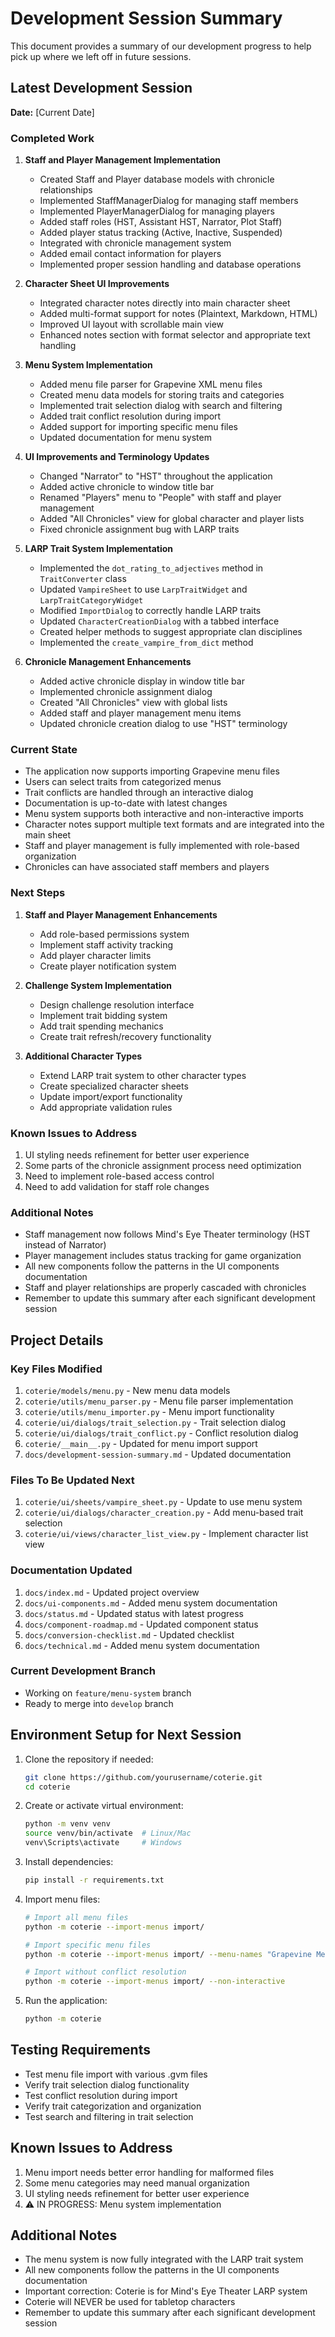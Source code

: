 # Development Session Summary

This document provides a summary of our development progress to help pick up where we left off in future sessions.

## Latest Development Session

**Date:** [Current Date]

### Completed Work

1. **Staff and Player Management Implementation**
   - Created Staff and Player database models with chronicle relationships
   - Implemented StaffManagerDialog for managing staff members
   - Implemented PlayerManagerDialog for managing players
   - Added staff roles (HST, Assistant HST, Narrator, Plot Staff)
   - Added player status tracking (Active, Inactive, Suspended)
   - Integrated with chronicle management system
   - Added email contact information for players
   - Implemented proper session handling and database operations

2. **Character Sheet UI Improvements**
   - Integrated character notes directly into main character sheet
   - Added multi-format support for notes (Plaintext, Markdown, HTML)
   - Improved UI layout with scrollable main view
   - Enhanced notes section with format selector and appropriate text handling

3. **Menu System Implementation**
   - Added menu file parser for Grapevine XML menu files
   - Created menu data models for storing traits and categories
   - Implemented trait selection dialog with search and filtering
   - Added trait conflict resolution during import
   - Added support for importing specific menu files
   - Updated documentation for menu system

4. **UI Improvements and Terminology Updates**
   - Changed "Narrator" to "HST" throughout the application
   - Added active chronicle to window title bar
   - Renamed "Players" menu to "People" with staff and player management
   - Added "All Chronicles" view for global character and player lists
   - Fixed chronicle assignment bug with LARP traits

5. **LARP Trait System Implementation**
   - Implemented the `dot_rating_to_adjectives` method in `TraitConverter` class
   - Updated `VampireSheet` to use `LarpTraitWidget` and `LarpTraitCategoryWidget`
   - Modified `ImportDialog` to correctly handle LARP traits
   - Updated `CharacterCreationDialog` with a tabbed interface
   - Created helper methods to suggest appropriate clan disciplines
   - Implemented the `create_vampire_from_dict` method

6. **Chronicle Management Enhancements**
   - Added active chronicle display in window title bar
   - Implemented chronicle assignment dialog
   - Created "All Chronicles" view with global lists
   - Added staff and player management menu items
   - Updated chronicle creation dialog to use "HST" terminology

### Current State

- The application now supports importing Grapevine menu files
- Users can select traits from categorized menus
- Trait conflicts are handled through an interactive dialog
- Documentation is up-to-date with latest changes
- Menu system supports both interactive and non-interactive imports
- Character notes support multiple text formats and are integrated into the main sheet
- Staff and player management is fully implemented with role-based organization
- Chronicles can have associated staff members and players

### Next Steps

1. **Staff and Player Management Enhancements**
   - Add role-based permissions system
   - Implement staff activity tracking
   - Add player character limits
   - Create player notification system

2. **Challenge System Implementation**
   - Design challenge resolution interface
   - Implement trait bidding system
   - Add trait spending mechanics
   - Create trait refresh/recovery functionality

3. **Additional Character Types**
   - Extend LARP trait system to other character types
   - Create specialized character sheets
   - Update import/export functionality
   - Add appropriate validation rules

### Known Issues to Address

1. UI styling needs refinement for better user experience
2. Some parts of the chronicle assignment process need optimization
3. Need to implement role-based access control
4. Need to add validation for staff role changes

### Additional Notes

- Staff management now follows Mind's Eye Theater terminology (HST instead of Narrator)
- Player management includes status tracking for game organization
- All new components follow the patterns in the UI components documentation
- Staff and player relationships are properly cascaded with chronicles
- Remember to update this summary after each significant development session

## Project Details

### Key Files Modified

1. `coterie/models/menu.py` - New menu data models
2. `coterie/utils/menu_parser.py` - Menu file parser implementation
3. `coterie/utils/menu_importer.py` - Menu import functionality
4. `coterie/ui/dialogs/trait_selection.py` - Trait selection dialog
5. `coterie/ui/dialogs/trait_conflict.py` - Conflict resolution dialog
6. `coterie/__main__.py` - Updated for menu import support
7. `docs/development-session-summary.md` - Updated documentation

### Files To Be Updated Next

1. `coterie/ui/sheets/vampire_sheet.py` - Update to use menu system
2. `coterie/ui/dialogs/character_creation.py` - Add menu-based trait selection
3. `coterie/ui/views/character_list_view.py` - Implement character list view

### Documentation Updated

1. `docs/index.md` - Updated project overview
2. `docs/ui-components.md` - Added menu system documentation
3. `docs/status.md` - Updated status with latest progress
4. `docs/component-roadmap.md` - Updated component status
5. `docs/conversion-checklist.md` - Updated checklist
6. `docs/technical.md` - Added menu system documentation

### Current Development Branch

- Working on `feature/menu-system` branch
- Ready to merge into `develop` branch

## Environment Setup for Next Session

1. Clone the repository if needed:
   ```bash
   git clone https://github.com/yourusername/coterie.git
   cd coterie
   ```

2. Create or activate virtual environment:
   ```bash
   python -m venv venv
   source venv/bin/activate  # Linux/Mac
   venv\Scripts\activate     # Windows
   ```

3. Install dependencies:
   ```bash
   pip install -r requirements.txt
   ```

4. Import menu files:
   ```bash
   # Import all menu files
   python -m coterie --import-menus import/

   # Import specific menu files
   python -m coterie --import-menus import/ --menu-names "Grapevine Menus" "Dark Ages Menus"

   # Import without conflict resolution
   python -m coterie --import-menus import/ --non-interactive
   ```

5. Run the application:
   ```bash
   python -m coterie
   ```

## Testing Requirements

- Test menu file import with various .gvm files
- Verify trait selection dialog functionality
- Test conflict resolution during import
- Verify trait categorization and organization
- Test search and filtering in trait selection

## Known Issues to Address

1. Menu import needs better error handling for malformed files
2. Some menu categories may need manual organization
3. UI styling needs refinement for better user experience
4. ⚠️ IN PROGRESS: Menu system implementation

## Additional Notes

- The menu system is now fully integrated with the LARP trait system
- All new components follow the patterns in the UI components documentation
- Important correction: Coterie is for Mind's Eye Theater LARP system
- Coterie will NEVER be used for tabletop characters
- Remember to update this summary after each significant development session 